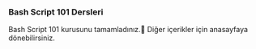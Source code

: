 ### Bash Script 101 Dersleri 

Bash Script 101 kurusunu tamamladınız.:clap: Diğer içerikler için anasayfaya dönebilirsiniz.

